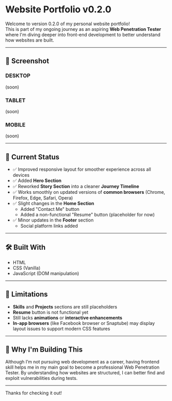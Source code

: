 # Website Portfolio v0.2.0

Welcome to version 0.2.0 of my personal website portfolio!  
This is part of my ongoing journey as an aspiring **Web Penetration Tester** where I'm diving deeper into front-end development to better understand how websites are built.

---

## 📸 Screenshot

### DESKTOP
(soon)

### TABLET
(soon)

### MOBILE
(soon)

---

## 📌 Current Status

- ✅ Improved responsive layout for smoother experience across all devices
- ✅ Added **Hero Section**
- ✅ Reworked **Story Section** into a cleaner **Journey Timeline**
- ✅ Works smoothly on updated versions of **common browsers** (Chrome, Firefox, Edge, Safari, Opera)
- ✅ Slight changes in the **Home Section**
  - Added "Contact Me" button
  - Added a non-functional "Resume" button (placeholder for now)
- ✅ Minor updates in the **Footer** section
  - Social platform links added

---

## 🛠️ Built With

- HTML
- CSS (Vanilla)
- JavaScript (DOM manipulation)
  
---

## 🚧 Limitations

- **Skills** and **Projects** sections are still placeholders
- **Resume** button is not functional yet
- Still lacks **animations** or **interactive enhancements**
- **In-app browsers** (like Facebook browser or Snaptube) may display layout issues to support modern CSS features

---

## 🙌 Why I'm Building This

Although I’m not pursuing web development as a career, having frontend skill helps me in my main goal to become a professional Web Penetration Tester. By understanding how websites are structured, I can better find and exploit vulnerabilities during tests.

---

Thanks for checking it out!


